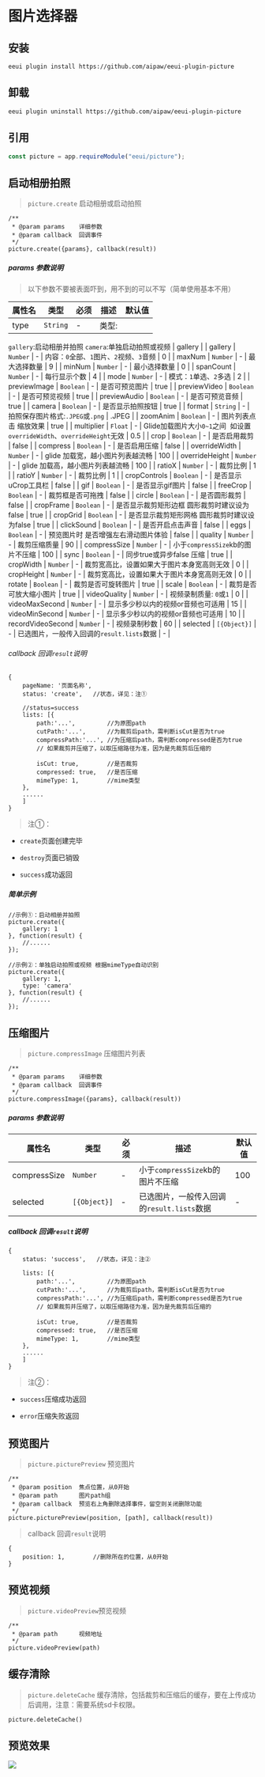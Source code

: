 # 图片选择器

## 安装

```shell script
eeui plugin install https://github.com/aipaw/eeui-plugin-picture
```

## 卸载

```shell script
eeui plugin uninstall https://github.com/aipaw/eeui-plugin-picture
```

## 引用

```js
const picture = app.requireModule("eeui/picture");
```

## 启动相册拍照

> `picture.create` 启动相册或启动拍照

```
/**
 * @param params    详细参数
 * @param callback  回调事件
 */
picture.create({params}, callback(result))

```

##### params 参数说明

> 以下参数不要被表面吓到，用不到的可以不写（简单使用基本不用）

| 属性名 | 类型 | 必须 | 描述 | 默认值 |
| --- | --- | --- | --- | --- |
| type | `String` | - | 类型:
`gallery`:启动相册并拍照
`camera`:单独启动拍照或视频 | gallery |
| gallery | `Number` | - | 内容：`0`全部、`1`图片、`2`视频、`3`音频 | 0 |
| maxNum | `Number` | - | 最大选择数量 | 9 |
| minNum | `Number` | - | 最小选择数量 | 0 |
| spanCount | `Number` | - | 每行显示个数 | 4 |
| mode | `Number` | - | 模式：`1`单选、`2`多选 | 2 |
| previewImage | `Boolean` | - | 是否可预览图片 | true |
| previewVideo | `Boolean` | - | 是否可预览视频 | true |
| previewAudio | `Boolean` | - | 是否可预览音频 | true |
| camera | `Boolean` | - | 是否显示拍照按钮 | true |
| format | `String` | - | 拍照保存图片格式:`.JPEG`或`.png` | .JPEG |
| zoomAnim | `Boolean` | - | 图片列表点击 缩放效果 | true |
| multiplier | `Float` | - | Glide加载图片大小`0~1`之间 
如设置`overrideWidth`、`overrideHeight`无效 | 0.5 |
| crop | `Boolean` | - | 是否启用裁剪 | false |
| compress | `Boolean` | - | 是否启用压缩 | false |
| overrideWidth | `Number` | - | glide 加载宽，越小图片列表越流畅 | 100 |
| overrideHeight | `Number` | - | glide 加载高，越小图片列表越流畅 | 100 |
| ratioX | `Number` | - | 裁剪比例 | 1 |
| ratioY | `Number` | - | 裁剪比例 | 1 |
| cropControls | `Boolean` | - | 是否显示uCrop工具栏 | false |
| gif | `Boolean` | - | 是否显示gif图片 | false |
| freeCrop | `Boolean` | - | 裁剪框是否可拖拽 | false |
| circle | `Boolean` | - | 是否圆形裁剪 | false |
| cropFrame | `Boolean` | - | 是否显示裁剪矩形边框 圆形裁剪时建议设为false | true |
| cropGrid | `Boolean` | - | 是否显示裁剪矩形网格 圆形裁剪时建议设为false | true |
| clickSound | `Boolean` | - | 是否开启点击声音 | false |
| eggs | `Boolean` | - | 预览图片时 是否增强左右滑动图片体验 | false |
| quality | `Number` | - | 裁剪压缩质量 | 90 |
| compressSize | `Number` | - | 小于`compressSize`kb的图片不压缩 | 100 |
| sync | `Boolean` | - | 同步true或异步false 压缩 | true |
| cropWidth | `Number` | - | 裁剪宽高比，设置如果大于图片本身宽高则无效 | 0 |
| cropHeight | `Number` | - | 裁剪宽高比，设置如果大于图片本身宽高则无效 | 0 |
| rotate | `Boolean` | - | 裁剪是否可旋转图片 | true |
| scale | `Boolean` | - | 裁剪是否可放大缩小图片 | true |
| videoQuality | `Number` | - | 视频录制质量: `0`或`1` | 0 |
| videoMaxSecond | `Number` | - | 显示多少秒以内的视频or音频也可适用 | 15 |
| videoMinSecond | `Number` | - | 显示多少秒以内的视频or音频也可适用 | 10 |
| recordVideoSecond | `Number` | - | 视频录制秒数 | 60 |
| selected | `[{Object}]` | - | 已选图片，一般传入回调的`result.lists`数据 | - |

###### callback 回调`result`说明

```
{
    pageName: '页面名称',
    status: 'create',   //状态，详见：注①

    //status=success
    lists: [{
        path:'...',         //为原图path
        cutPath:'...',      //为裁剪后path，需判断isCut是否为true
        compressPath:'...', //为压缩后path，需判断compressed是否为true
        // 如果裁剪并压缩了，以取压缩路径为准，因为是先裁剪后压缩的

        isCut: true,        //是否裁剪
        compressed: true,   //是否压缩
        mimeType: 1,        //mime类型
    },
    ......
    ]
}

```

> 注①：

*   `create`页面创建完毕

*   `destroy`页面已销毁

*   `success`成功返回

##### 简单示例

```
//示例①：启动相册并拍照  
picture.create({
    gallery: 1
}, function(result) {
    //......
});

//示例②：单独启动拍照或视频 根据mimeType自动识别
picture.create({
    gallery: 1,
    type: 'camera'
}, function(result) {
    //......
});

```

## 压缩图片

> `picture.compressImage` 压缩图片列表

```
/**
 * @param params    详细参数
 * @param callback  回调事件
 */
picture.compressImage({params}, callback(result))

```

##### params 参数说明

| 属性名 | 类型 | 必须 | 描述 | 默认值 |
| --- | --- | --- | --- | --- |
| compressSize | `Number` | - | 小于`compressSize`kb的图片不压缩 | 100 |
| selected | `[{Object}]` | - | 已选图片，一般传入回调的`result.lists`数据 | - |

##### callback 回调`result`说明

```
{
    status: 'success',   //状态，详见：注②

    lists: [{
        path:'...',         //为原图path
        cutPath:'...',      //为裁剪后path，需判断isCut是否为true
        compressPath:'...', //为压缩后path，需判断compressed是否为true
        // 如果裁剪并压缩了，以取压缩路径为准，因为是先裁剪后压缩的

        isCut: true,        //是否裁剪
        compressed: true,   //是否压缩
        mimeType: 1,        //mime类型
    },
    ......
    ]
}

```

> 注②：

*   `success`压缩成功返回

*   `error`压缩失败返回

## 预览图片

> `picture.picturePreview` 预览图片

```
/**
 * @param position  焦点位置，从0开始
 * @param path      图片path组
 * @param callback  预览右上角删除选择事件，留空则关闭删除功能
 */
picture.picturePreview(position, [path], callback(result))

```

> callback 回调`result`说明

```
{
    position: 1,        //删除所在的位置，从0开始
}

```

## 预览视频

> `picture.videoPreview`预览视频

```
/**
 * @param path      视频地址
 */
picture.videoPreview(path)

```

## 缓存清除

> `picture.deleteCache` 缓存清除，包括裁剪和压缩后的缓存，要在上传成功后调用，注意：需要系统sd卡权限。

```
picture.deleteCache()

```

## 预览效果

![](https://eeui.app/assets/img/ezgif-4-8e03e2be73.c4bda1b7.gif)
